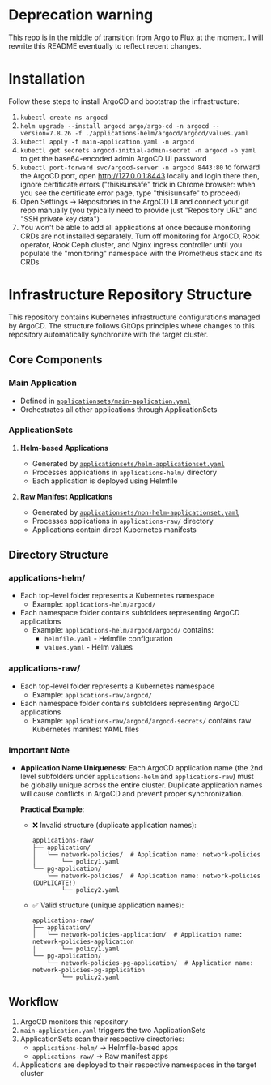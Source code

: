 # Deprecation warning

This repo is in the middle of transition from Argo to Flux at the moment. I will rewrite this README eventually to reflect recent changes.

# Installation

Follow these steps to install ArgoCD and bootstrap the infrastructure:

1) `kubectl create ns argocd`
2) `helm upgrade --install argocd argo/argo-cd -n argocd --version=7.8.26 -f ./applications-helm/argocd/argocd/values.yaml`
3) `kubectl apply -f main-application.yaml -n argocd`
4) `kubectl get secrets argocd-initial-admin-secret -n argocd -o yaml` to get the base64-encoded admin ArgoCD UI password
5) `kubectl port-forward svc/argocd-server -n argocd 8443:80` to forward the ArgoCD port, open http://127.0.0.1:8443 locally and login there then, ignore certificate errors ("thisisunsafe" trick in Chrome browser: when you see the certificate error page, type "thisisunsafe" to proceed)
6) Open Settings -> Repositories in the ArgoCD UI and connect your git repo manually (you typically need to provide just "Repository URL" and "SSH private key data")
7) You won't be able to add all applications at once because monitoring CRDs are not installed separately. Turn off monitoring for ArgoCD, Rook operator, Rook Ceph cluster, and Nginx ingress controller until you populate the "monitoring" namespace with the Prometheus stack and its CRDs

# Infrastructure Repository Structure

This repository contains Kubernetes infrastructure configurations managed by ArgoCD. The structure follows GitOps principles where changes to this repository automatically synchronize with the target cluster.

## Core Components

### Main Application
- Defined in [`applicationsets/main-application.yaml`](applicationsets/main-application.yaml)
- Orchestrates all other applications through ApplicationSets

### ApplicationSets
1. **Helm-based Applications**
   - Generated by [`applicationsets/helm-applicationset.yaml`](applicationsets/helm-applicationset.yaml)
   - Processes applications in `applications-helm/` directory
   - Each application is deployed using Helmfile

2. **Raw Manifest Applications**
   - Generated by [`applicationsets/non-helm-applicationset.yaml`](applicationsets/non-helm-applicationset.yaml)
   - Processes applications in `applications-raw/` directory
   - Applications contain direct Kubernetes manifests

## Directory Structure

### applications-helm/
- Each top-level folder represents a Kubernetes namespace
  - Example: `applications-helm/argocd/`
- Each namespace folder contains subfolders representing ArgoCD applications
  - Example: `applications-helm/argocd/argocd/` contains:
    - `helmfile.yaml` - Helmfile configuration
    - `values.yaml` - Helm values

### applications-raw/
- Each top-level folder represents a Kubernetes namespace
  - Example: `applications-raw/argocd/`
- Each namespace folder contains subfolders representing ArgoCD applications
  - Example: `applications-raw/argocd/argocd-secrets/` contains raw Kubernetes manifest YAML files

### Important Note
- **Application Name Uniqueness**: Each ArgoCD application name (the 2nd level subfolders under `applications-helm` and `applications-raw`) must be globally unique across the entire cluster. Duplicate application names will cause conflicts in ArgoCD and prevent proper synchronization.

  **Practical Example**:
  - ❌ Invalid structure (duplicate application names):
    ```
    applications-raw/
    ├── application/
    │   └── network-policies/  # Application name: network-policies
    │       └── policy1.yaml
    └── pg-application/
        └── network-policies/  # Application name: network-policies (DUPLICATE!)
            └── policy2.yaml
    ```
  - ✅ Valid structure (unique application names):
    ```
    applications-raw/
    ├── application/
    │   └── network-policies-application/  # Application name: network-policies-application
    │       └── policy1.yaml
    └── pg-application/
        └── network-policies-pg-application/  # Application name: network-policies-pg-application
            └── policy2.yaml
    ```

## Workflow
1. ArgoCD monitors this repository
2. `main-application.yaml` triggers the two ApplicationSets
3. ApplicationSets scan their respective directories:
   - `applications-helm/` → Helmfile-based apps
   - `applications-raw/` → Raw manifest apps
4. Applications are deployed to their respective namespaces in the target cluster
